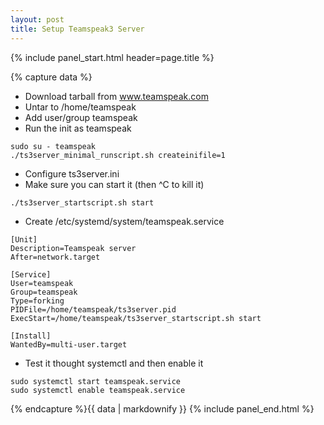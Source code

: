 ```yaml
---
layout: post
title: Setup Teamspeak3 Server
---
```


{% include panel_start.html header=page.title %}

{% capture data %}

- Download tarball from www.teamspeak.com
- Untar to /home/teamspeak
- Add user/group teamspeak
- Run the init as teamspeak

~~~
sudo su - teamspeak
./ts3server_minimal_runscript.sh createinifile=1
~~~

- Configure ts3server.ini
- Make sure you can start it (then ^C to kill it)

~~~
./ts3server_startscript.sh start
~~~

- Create /etc/systemd/system/teamspeak.service

~~~
[Unit]
Description=Teamspeak server
After=network.target

[Service]
User=teamspeak
Group=teamspeak
Type=forking
PIDFile=/home/teamspeak/ts3server.pid
ExecStart=/home/teamspeak/ts3server_startscript.sh start

[Install]
WantedBy=multi-user.target
~~~

- Test it thought systemctl and then enable it

~~~
sudo systemctl start teamspeak.service
sudo systemctl enable teamspeak.service
~~~

{% endcapture %}{{ data | markdownify }}
{% include panel_end.html %}
